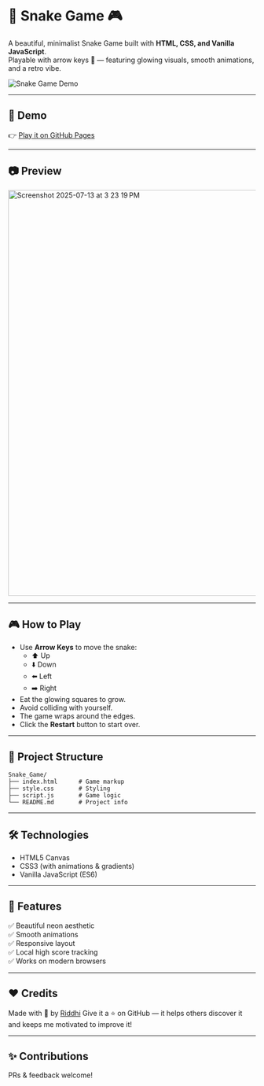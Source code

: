 # 🐍 Snake Game 🎮

A beautiful, minimalist Snake Game built with **HTML, CSS, and Vanilla JavaScript**.  
Playable with arrow keys 🧭 — featuring glowing visuals, smooth animations, and a retro vibe.

![Snake Game Demo](https://user-images.githubusercontent.com/placeholder/demo.gif)

---

## 🚀 Demo
👉 [Play it on GitHub Pages](https://riddhi-z1465.github.io/Snake_Game/)  

---

## 📷 Preview

<img width="1444" height="825" alt="Screenshot 2025-07-13 at 3 23 19 PM" src="https://github.com/user-attachments/assets/50ef8814-367d-4ef6-ae61-71b437d5c5fb" />


---

## 🎮 How to Play
- Use **Arrow Keys** to move the snake:
  - ⬆️ Up
  - ⬇️ Down
  - ⬅️ Left
  - ➡️ Right
- Eat the glowing squares to grow.
- Avoid colliding with yourself.
- The game wraps around the edges.
- Click the **Restart** button to start over.

---

## 📁 Project Structure
```
Snake_Game/
├── index.html      # Game markup
├── style.css       # Styling
├── script.js       # Game logic
└── README.md       # Project info
```



---

## 🛠️ Technologies
- HTML5 Canvas
- CSS3 (with animations & gradients)
- Vanilla JavaScript (ES6)

---

## 🌟 Features
✅ Beautiful neon aesthetic  
✅ Smooth animations  
✅ Responsive layout  
✅ Local high score tracking  
✅ Works on modern browsers  


---

## ❤️ Credits
Made with 🧡 by [Riddhi](https://github.com/riddhi-z1465/)
Give it a ⭐ on GitHub — it helps others discover it and keeps me motivated to improve it!

---

## ✨ Contributions
PRs & feedback welcome!


